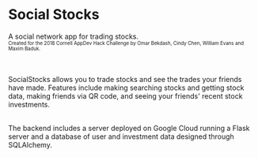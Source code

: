 <h1>Social Stocks</h1>
A social network app for trading stocks.<br>
<sub><sup>Created for the 2018 Cornell AppDev Hack Challenge by Omar Bekdash, Cindy Chen, William Evans and Maxim Baduk.</sup></sub><br><br><br>
  
 
SocialStocks allows you to trade stocks and see the trades your friends have made. Features include making searching stocks and getting stock data, making friends via QR code, and seeing your friends' recent stock investments.<br><br>

The backend includes a server deployed on Google Cloud running a Flask server and a database of user and investment data designed through SQLAlchemy. 


